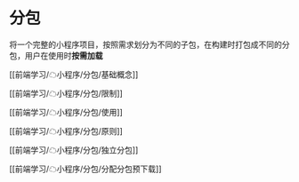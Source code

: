 # 分包

将一个完整的小程序项目，按照需求划分为不同的子包，在构建时打包成不同的分包，用户在使用时**按需加载**


[[前端学习/☁小程序/分包/基础概念]]

[[前端学习/☁小程序/分包/限制]]

[[前端学习/☁小程序/分包/使用]]

[[前端学习/☁小程序/分包/原则]]

[[前端学习/☁小程序/分包/独立分包]]

[[前端学习/☁小程序/分包/分配分包预下载]]